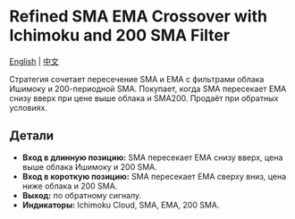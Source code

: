 # Refined SMA EMA Crossover with Ichimoku and 200 SMA Filter
[English](README.md) | [中文](README_cn.md)

Стратегия сочетает пересечение SMA и EMA с фильтрами облака Ишимоку и 200-периодной SMA. Покупает, когда SMA пересекает EMA снизу вверх при цене выше облака и SMA200. Продаёт при обратных условиях.

## Детали

- **Вход в длинную позицию:** SMA пересекает EMA снизу вверх, цена выше облака Ишимоку и 200 SMA.
- **Вход в короткую позицию:** SMA пересекает EMA сверху вниз, цена ниже облака и 200 SMA.
- **Выход:** по обратному сигналу.
- **Индикаторы:** Ichimoku Cloud, SMA, EMA, 200 SMA.
